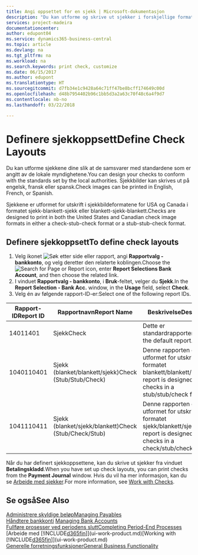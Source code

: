 ```yaml
---
title: Angi oppsettet for en sjekk | Microsoft-dokumentasjon
description: "Du kan utforme og skrive ut sjekker i forskjellige formater for å følge standarder."
services: project-madeira
documentationcenter: 
author: edupont04
ms.service: dynamics365-business-central
ms.topic: article
ms.devlang: na
ms.tgt_pltfrm: na
ms.workload: na
ms.search.keywords: print check, customize
ms.date: 06/15/2017
ms.author: edupont
ms.translationtype: HT
ms.sourcegitcommit: d7fb34e1c9428a64c71ff47be8bcff174649c00d
ms.openlocfilehash: d48b7954402b96c1bb5d3a2a63c70f48c6a4f9d7
ms.contentlocale: nb-no
ms.lasthandoff: 03/22/2018

---
```

# <a name="define-check-layouts"></a><span data-ttu-id="5d978-103">Definere sjekkoppsett</span><span class="sxs-lookup"><span data-stu-id="5d978-103">Define Check Layouts</span></span>
<span data-ttu-id="5d978-104">Du kan utforme sjekkene dine slik at de samsvarer med standardene som er angitt av de lokale myndighetene.</span><span class="sxs-lookup"><span data-stu-id="5d978-104">You can design your checks to conform with the standards set by the local authorities.</span></span> <span data-ttu-id="5d978-105">Sjekkbilder kan skrives ut på engelsk, fransk eller spansk.</span><span class="sxs-lookup"><span data-stu-id="5d978-105">Check images can be printed in English, French, or Spanish.</span></span>

<span data-ttu-id="5d978-106">Sjekkene er utformet for utskrift i sjekkbildeformatene for USA og Canada i formatet sjekk-blankett-sjekk eller blankett-sjekk-blankett.</span><span class="sxs-lookup"><span data-stu-id="5d978-106">Checks are designed to print in both the United States and Canadian check image formats in either a check-stub-check format or a stub-stub-check format.</span></span>

## <a name="to-define-check-layouts"></a><span data-ttu-id="5d978-107">Definere sjekkoppsett</span><span class="sxs-lookup"><span data-stu-id="5d978-107">To define check layouts</span></span>
1. <span data-ttu-id="5d978-108">Velg ikonet ![Søk etter side eller rapport](media/ui-search/search_small.png "Søk etter side eller rapport"), angi **Rapportvalg - bankkonto**, og velg deretter den relaterte koblingen.</span><span class="sxs-lookup"><span data-stu-id="5d978-108">Choose the ![Search for Page or Report](media/ui-search/search_small.png "Search for Page or Report icon") icon, enter **Report Selections Bank Account**, and then choose the related link.</span></span>
2. <span data-ttu-id="5d978-109">I vinduet **Rapportvalg - bankkonto**, i **Bruk**-feltet, velger du **Sjekk**.</span><span class="sxs-lookup"><span data-stu-id="5d978-109">In the **Report Selection - Bank Acc.** window, in the **Usage** field, select **Check**.</span></span>
3. <span data-ttu-id="5d978-110">Velg én av følgende rapport-ID-er:</span><span class="sxs-lookup"><span data-stu-id="5d978-110">Select one of the following report IDs.</span></span>

| <span data-ttu-id="5d978-111">Rapport-ID</span><span class="sxs-lookup"><span data-stu-id="5d978-111">Report ID</span></span> | <span data-ttu-id="5d978-112">Rapportnavn</span><span class="sxs-lookup"><span data-stu-id="5d978-112">Report Name</span></span> | <span data-ttu-id="5d978-113">Beskrivelse</span><span class="sxs-lookup"><span data-stu-id="5d978-113">Description</span></span> |
| --- | --- | --- |
| <span data-ttu-id="5d978-114">1401</span><span class="sxs-lookup"><span data-stu-id="5d978-114">1401</span></span> |<span data-ttu-id="5d978-115">Sjekk</span><span class="sxs-lookup"><span data-stu-id="5d978-115">Check</span></span> |<span data-ttu-id="5d978-116">Dette er standardrapporten.</span><span class="sxs-lookup"><span data-stu-id="5d978-116">This is the default report.</span></span> |
| <span data-ttu-id="5d978-117">10401</span><span class="sxs-lookup"><span data-stu-id="5d978-117">10401</span></span> |<span data-ttu-id="5d978-118">Sjekk (blanket/blankett/sjekk)</span><span class="sxs-lookup"><span data-stu-id="5d978-118">Check (Stub/Stub/Check)</span></span> |<span data-ttu-id="5d978-119">Denne rapporten er utformet for utskrift i formatet blankett/blankett/sjekk.</span><span class="sxs-lookup"><span data-stu-id="5d978-119">This report is designed to print checks in a stub/stub/check format.</span></span> |
| <span data-ttu-id="5d978-120">10411</span><span class="sxs-lookup"><span data-stu-id="5d978-120">10411</span></span> |<span data-ttu-id="5d978-121">Sjekk (blanket/sjekk/blankett)</span><span class="sxs-lookup"><span data-stu-id="5d978-121">Check (Stub/Check/Stub)</span></span> |<span data-ttu-id="5d978-122">Denne rapporten er utformet for utskrift i formatet sjekk/blankett/sjekk.</span><span class="sxs-lookup"><span data-stu-id="5d978-122">This report is designed to print checks in a check/stub/check format.</span></span> |

<span data-ttu-id="5d978-123">Når du har definert sjekkoppsettene, kan du skrive ut sjekker fra vinduet **Betalingskladd**.</span><span class="sxs-lookup"><span data-stu-id="5d978-123">When you have set up check layouts, you can print checks from the **Payment Journal** window.</span></span> <span data-ttu-id="5d978-124">Hvis du vil ha mer informasjon, kan du se [Arbeide med sjekker](payables-how-work-checks.md).</span><span class="sxs-lookup"><span data-stu-id="5d978-124">For more information, see [Work with Checks](payables-how-work-checks.md).</span></span>

## <a name="see-also"></a><span data-ttu-id="5d978-125">Se også</span><span class="sxs-lookup"><span data-stu-id="5d978-125">See Also</span></span>
[<span data-ttu-id="5d978-126">Administrere skyldige beløp</span><span class="sxs-lookup"><span data-stu-id="5d978-126">Managing Payables</span></span>](payables-manage-payables.md)  
<span data-ttu-id="5d978-127">[Håndtere bankkonti](bank-manage-bank-accounts.md) </span><span class="sxs-lookup"><span data-stu-id="5d978-127">[Managing Bank Accounts](bank-manage-bank-accounts.md) </span></span>  
[<span data-ttu-id="5d978-128">Fullføre prosesser ved periodens slutt</span><span class="sxs-lookup"><span data-stu-id="5d978-128">Completing Period-End Processes</span></span>](year-how-complete-period-end-processes.md)  
<span data-ttu-id="5d978-129">[Arbeide med [!INCLUDE[d365fin](includes/d365fin_md.md)]](ui-work-product.md)</span><span class="sxs-lookup"><span data-stu-id="5d978-129">[Working with [!INCLUDE[d365fin](includes/d365fin_md.md)]](ui-work-product.md)</span></span>  
[<span data-ttu-id="5d978-130">Generelle forretningsfunksjoner</span><span class="sxs-lookup"><span data-stu-id="5d978-130">General Business Functionality</span></span>](ui-across-business-areas.md)


